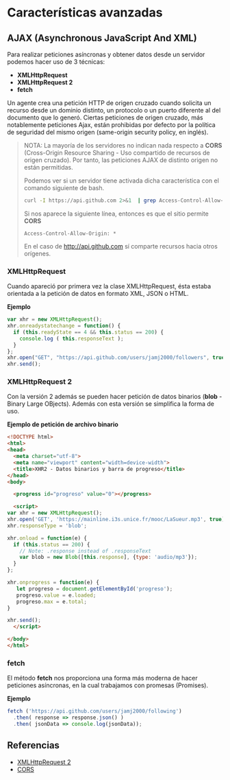 
# Características avanzadas

## AJAX (Asynchronous JavaScript And XML)

Para realizar peticiones asíncronas y obtener datos desde un servidor podemos hacer uso de 3 técnicas:

- **XMLHttpRequest**
- **XMLHttpRequest 2**
- **fetch**

Un agente crea una petición HTTP de origen cruzado cuando solicita un recurso desde un dominio distinto, un protocolo o un puerto diferente al del documento que lo generó. Ciertas peticiones de origen cruzado, más notablemente peticiones Ajax, están prohibidas por defecto por la política de seguridad del mismo origen (same-origin security policy, en inglés).

> NOTA: La mayoría de los servidores no indican nada respecto a **CORS** (Cross-Origin Resource Sharing - Uso compartido de recursos de origen cruzado). Por tanto, las peticiones AJAX de distinto origen no están permitidas.
>
> Podemos ver si un servidor tiene activada dicha característica con el comando siguiente de bash. 
>```bash
>curl -I https://api.github.com 2>&1  | grep Access-Control-Allow-Origin
>```
>Si nos aparece la siguiente línea, entonces es que el sitio permite **CORS**
>
>```
>Access-Control-Allow-Origin: *
>```
>En el caso de http://api.github.com sí comparte recursos hacia otros orígenes.



### XMLHttpRequest

Cuando apareció por primera vez la clase XMLHttpRequest, ésta estaba orientada a la petición de datos en formato XML, JSON o HTML.

**Ejemplo**

```javascript
var xhr = new XMLHttpRequest();
xhr.onreadystatechange = function() {
  if (this.readyState == 4 && this.status == 200) {
    console.log ( this.responseText );
  }
};
xhr.open("GET", "https://api.github.com/users/jamj2000/followers", true);
xhr.send(); 
```


### XMLHttpRequest 2

Con la versión 2 además se pueden hacer petición de datos binarios (**blob** - Binary Large OBjects). Además con esta versión se simplifica la forma de uso.

**Ejemplo de petición de archivo binario**


```html
<!DOCTYPE html>
<html>
<head>
  <meta charset="utf-8">
  <meta name="viewport" content="width=device-width">
  <title>XHR2 - Datos binarios y barra de progreso</title>
</head>
<body>

  <progress id="progreso" value="0"></progress>

  <script>
var xhr = new XMLHttpRequest();
xhr.open('GET', 'https://mainline.i3s.unice.fr/mooc/LaSueur.mp3', true);
xhr.responseType = 'blob';

xhr.onload = function(e) {
  if (this.status == 200) {
    // Note: .response instead of .responseText
    var blob = new Blob([this.response], {type: 'audio/mp3'});
  }
};

xhr.onprogress = function(e) {
   let progreso = document.getElementById('progreso');
   progreso.value = e.loaded;
   progreso.max = e.total;
}

xhr.send();
  </script>

</body>
</html>
```


### fetch

El método **fetch** nos proporciona una forma más moderna de hacer peticiones asíncronas, en la cual trabajamos con promesas (Promises).

**Ejemplo**

```javascript
fetch ('https://api.github.com/users/jamj2000/following')
  .then( response => response.json() )
  .then( jsonData => console.log(jsonData));
 ``` 
 

## Referencias

- [XMLHttpRequest 2](https://www.html5rocks.com/en/tutorials/file/xhr2/)
- [CORS](https://developer.mozilla.org/es/docs/Web/HTTP/Access_control_CORS)
